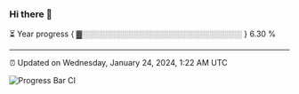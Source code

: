 ### Hi there 👋

⏳ Year progress { ▓░░░░░░░░░░░░░░░░░░░░░░░░░░░░░ } 6.30 %

---

⏰ Updated on Wednesday, January 24, 2024, 1:22 AM UTC

![Progress Bar CI](https://github.com/arthurbuhl/arthurbuhl/workflows/Progress%20Bar%20CI/badge.svg)

